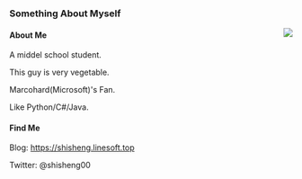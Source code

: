 ### Something About Myself

<img align="right" src="https://github-readme-stats.vercel.app/api?username=ShiSheng233&show_icons=true&icon_color=39c5bb&text_color=24292e&bg_color=ffffff&title_color=39c5bb&hide_title=false" />
  
#### About Me

A middel school student.

This guy is very vegetable.

Marcohard(Microsoft)'s Fan.

Like Python/C#/Java.

#### Find Me

Blog: <https://shisheng.linesoft.top>  

Twitter: @shisheng00
